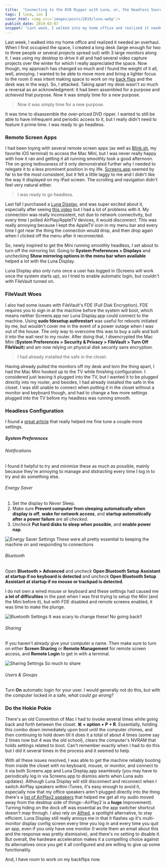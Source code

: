 ```yaml
---
title:  "Connecting to the DVD Ripper with Luna, or, the Headless Source Man"
tags: [ luna, ios ]
cover_html: <img src='images/posts/2019/luna.webp'/>
publish_date: 2019-03-07
snippet: "Last week, I walked into my home office and realized it needed an overhaul. When I first occupied the space, I created a long desk (large enough for two to three people or several projects spread out) with 3 large monitors along it. I was using my desktop to drive it all and had several video capture projects over the winter for which I really appreciated the space."
---
```


Last week, I walked into my home office and realized it needed an overhaul. When I first occupied the space, I created a long desk (large enough for two to three people or several projects spread out) with 3 large monitors along it. I was using my desktop to drive it all and had several video capture projects over the winter for which I really appreciated the space. Now though, my approach has changed so much and I found the weight of it all, well, annoying. I wanted to be able to move more and bring a lighter focus to the room (I was intent making space to work on my [back flips](https://youtu.be/XcWUtDIeAUI) and the desk was in the way). So, I attacked. Taking apart my desk wasn't so much a reversal as an acknowledgment: it had been assembled for a purpose and *achieved* that purpose. Now it was simply time for a *new* purpose. 

>Now it was simply time for a new purpose.


It was time to disassemble the over-priced DVD ripper. I wanted to still be able to have infrequent and periodic access to it, but I really didn't need to feature it prime time. I was ready to go headless. 

### Remote Screen Apps

I had been toying with several remote screen apps (as well as [Blink.sh](/its-terminal), my favorite iOS terminal) to access the Mac Mini, but I was never really happy with how it ran and getting it all running smoothly took a good afternoon. The on going tediousness of it only demonstrated further why I needed to relegate it to a less prominent position in my life. [Screens.app](https://itunes.apple.com/us/app/screens/id655890150?mt=8) seemed by far to be the most consistent, but it felt a little laggy to me and I didn't like the way it displayed on my iPad screen. The scrolling and navigation didn't feel very natural either. 

>I was ready to go headless.


Last fall I purchased a [Luna Display](https://lunadisplay.com/), and was super excited about it, especially after seeing [this video](https://lunadisplay.com/pages/using-luna-with-mac-mini) but I had a lot of problems with it. My connection was really inconsistent, not due to network connectivity, but every time I polled AirPlay/AppleTV devices, it would disconnect. This was really annoying because I kept the AppleTV icon in my menu bar and every time I got near the thing the connection would drop, and then drop again when I clicked off the menu after it reconnected. 

So, newly inspired to get the Mini running smoothly headless, I set about to turn off the mirroring list. Going to **System Preferences > Displays** and unchecking __Show mirroring options in the menu bar when available__ helped a lot with the Luna Display. 

Luna Display also only runs once a user has logged in (Screens will work once the system starts up), so I tried to enable automatic login, but couldn't with FileVault turned on. 

### FileVault Woes

I also had some issues with FileVault's FDE (Full Disk Encryption). FDE requires you to sign in at the machine before the system will boot, which means neither Screens.app nor Luna Display.app could connect to the machine. Using **sudo fdesetup authrestart** was useful for reboots initiated by me, but wouldn't cover me in the event of a power outage when I was out of the house. The only way to overcome this was to buy a safe and bolt it into the wall next to my router. After doing that, I disencrypted the Mac Mini (**System Preferences > Security & Privacy > FileVault > Turn Off FileVault**) and am now relying on physical disk security sans encryption. 

>I had already installed the safe in the closet.


Having already pulled the monitors off my desk and torn the thing apart, I had the Mac Mini hooked up to the TV while finishing configuration. I considered just leaving it plugged into the TV, but I wanted it to be plugged directly into my router, and besides, I had already installed the safe in the closet. I was still unable to connect when putting it in the closet without a monitor and keyboard though, and had to change a few more settings plugged into the TV before my headless was running smooth. 

### Headless Configuration

I found a [great article](https://www.jtbullitt.com/tech/mac/mac-standalone.html) that really helped me fine tune a couple more settings.

##### System Preferences

###### Notifications

I found it helpful to try and minimize these as much as possible, mainly because they're annoying to manage and distracting every time I log in to try and do something else.

###### Energy Saver

1. Set the display to *Never* Sleep.
2. Make sure **Prevent computer from sleeping automatically when display is off**, **wake for network access**, and **startup automatically after a power failure** are all *checked*.
3. *Uncheck* **Put hard disks to sleep when possible**, and **enable power nap**.


![Energy Saver Settings](/images/posts/2019/energy-saver.webp) These were all pretty essential to keeping the machine on and responding to connections

###### Bluetooth

Open **Bluetooth > Advanced** and *uncheck* **Open Bluetooth Setup Assistant at startup if no keyboard is detected** and *uncheck* **Open Bluetooth Setup Assistant at startup if no mouse or trackpad is detected**.

I do not own a wired mouse or keyboard and these settings had caused me **a lot of difficulties** in the past when I was first trying to setup the Mini (and the Mini before it), but with FDE disabled and remote screens enabled, it was time to make the plunge. 

![Bluetooth Settings](/images/posts/2019/bluetooth.webp) It was scary to change these! No going back!!

###### Sharing

If you haven't already give your computer a name. Then make sure to turn on either **Screen Sharing** or **Remote Management** for remote screen access, and **Remote Login** to get in with a terminal. 

![Sharing Settings](/images/posts/2019/sharing.webp) So much to share

###### Users & Groups
Turn **On** automatic login for your user. I would generally not do this, but with the computer locked in a safe, *what could go wrong?*

### Do the Hokie Pokie

There's an old Convention of Mac I had to invoke several times while going back and forth between the closet: **⌘ + option + P + R**. Essentially, holding this combo down immediately upon boot until the computer chimes, and then continuing to hold down till it does it a total of about 4 times (some say 2 times now but 4 was the old school), clears the computer's NVRAM that holds settings related to boot. Can't remember exactly when I had to do this but I did it several times in the process and it seemed to help.

With all these issues resolved, I was able to get the machine reliably booting from inside the closet with no keyboard, mouse, or monitor, and connect to it via both Screens.app and Luna Display.app seamlessly (you may have to periodically log in via Screens.app to dismiss alerts when Luna auto updates). Although Luna Display will still disconnect and reconnect when I switch AirPlay speakers within iTunes, it's easy enough to avoid it, especially now that my office speakers aren't plugged directly into the thing (here's a [list of AirPlay2 speakers](https://appleinsider.com/articles/18/06/14/here-are-all-the-receivers-and-speakers-that-are-getting-airplay-2) that helped me get all my audio moved away from the desktop side of things--AirPlay2 is a **huge** improvement). Turning hiding on the dock off was essential as the app switcher shortcut doesn't map through. I also rely on [Alfred](/alfred), a spotlight alternative, to stay efficient. Luna Display still really annoys me in that it flashes up it's multi-monitor display config screen every time you log in and every time you quit an app, even if you only have one monitor (I wrote them an email about this and the response was pretty dismissive), and there's no setting to disable it. But overall, the hardware acceleration makes it a compelling choice against its alternatives once you get it all configured and are willing to give up some functionality. 

And, I have room to work on my backflips now. 